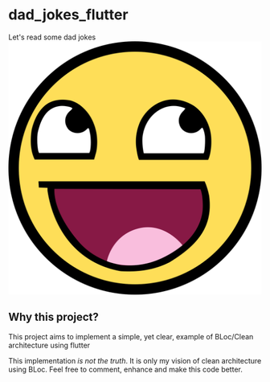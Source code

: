 # dad_jokes_flutter

Let's read some dad jokes
![Project Icon](./assets/images/smile.svg)
## Why this project?

This project aims to implement a simple, yet clear, example of BLoc/Clean architecture using flutter

This implementation *is not the truth*. It is only my vision of clean architecture using BLoc. Feel free to comment, enhance and make this code better.
